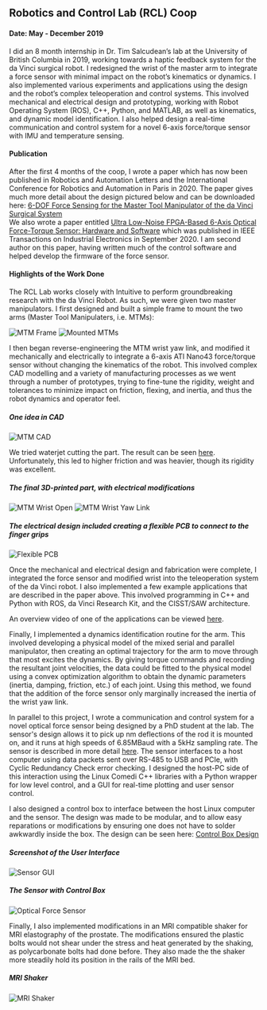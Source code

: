 ## Robotics and Control Lab (RCL) Coop
#### Date: May - December 2019

I did an 8 month internship in Dr. Tim Salcudean’s lab at the University of British Columbia in 2019, working towards a haptic feedback system for the da Vinci surgical robot. I redesigned the wrist of the master arm to integrate a force sensor with minimal impact on the robot’s kinematics or dynamics. I also implemented various experiments and applications using the design and the robot’s complex teleoperation and control systems. This involved mechanical and electrical design and prototyping, working with Robot Operating System (ROS), C++, Python, and MATLAB, as well as kinematics, and dynamic model identification. I also helped design a real-time communication and control system for a novel 6-axis force/torque sensor with IMU and temperature sensing.

#### Publication
After the first 4 months of the coop, I wrote a paper which has now been published in Robotics and Automation Letters and the International Conference for Robotics and Automation in Paris in 2020. The paper gives much more detail about the design pictured below and can be downloaded here:
[6-DOF Force Sensing for the Master Tool Manipulator of the da Vinci Surgical System](https://github.com/dgblack/portfolio/raw/master/files/ICRA_Paper.pdf)  
We also wrote a paper entitled [Ultra Low-Noise FPGA-Based 6-Axis Optical Force-Torque Sensor: Hardware and Software](files/IEEE_TIE_paper.pdf) which was published in IEEE Transactions on Industrial Electronics in September 2020. I am second author on this paper, having written much of the control software and helped develop the firmware of the force sensor.

#### Highlights of the Work Done
The RCL Lab works closely with Intuitive to perform groundbreaking research with the da Vinci Robot. As such, we were given two master manipulators. I first designed and built a simple frame to mount the two arms (Master Tool Manipulaters, i.e. MTMs):

![MTM Frame](/images/frame.jpg)
![Mounted MTMs](/images/arms.jpg)

I then began reverse-engineering the MTM wrist yaw link, and modified it mechanically and electrically to integrate a 6-axis ATI Nano43 force/torque sensor without changing the kinematics of the robot. This involved complex CAD modelling and a variety of manufacturing processes as we went through a number of prototypes, trying to fine-tune the rigidity, weight and tolerances to minimize impact on friction, flexing, and inertia, and thus the robot dynamics and operator feel.

##### One idea in CAD
![MTM CAD](/images/cad.png)

We tried waterjet cutting the part. The result can be seen [here](https://youtu.be/lddXpukYc3k). Unfortunately, this led to higher friction and was heavier, though its rigidity was excellent.

##### The final 3D-printed part, with electrical modifications
![MTM Wrist Open](/images/wristOpen.jpg)
![MTM Wrist Yaw Link](/images/wrist.jpg)

##### The electrical design included creating a flexible PCB to connect to the finger grips
![Flexible PCB](/images/pcbs.jpg)

Once the mechanical and electrical design and fabrication were complete, I integrated the force sensor and modified wrist into the teleoperation system of the da Vinci robot. I also implemented a few example applications that are described in the paper above. This involved programming in C++ and Python with ROS, da Vinci Research Kit, and the CISST/SAW architecture.

An overview video of one of the applications can be viewed [here](https://youtu.be/t2htzyCRrIE).

Finally, I implemented a dynamics identification routine for the arm. This involved developing a physical model of the mixed serial and parallel manipulator, then creating an optimal trajectory for the arm to move through that most excites the dynamics. By giving torque commands and recording the resultant joint velocities, the data could be fitted to the physical model using a convex optimization algorithm to obtain the dynamic parameters (inertia, damping, friction, etc.) of each joint. Using this method, we found that the addition of the force sensor only marginally increased the inertia of the wrist yaw link.

In parallel to this project, I wrote a communication and control system for a novel optical force sensor being designed by a PhD student at the lab. The sensor's design allows it to pick up nm deflections of the rod it is mounted on, and it runs at high speeds of 6.85MBaud with a 5kHz sampling rate. The sensor is described in more detail [here](https://github.com/dgblack/portfolio/raw/master/files/forcesensor.pdf). The sensor interfaces to a host computer using data packets sent over RS-485 to USB and PCIe, with Cyclic Redundancy Check error checking. I designed the host-PC side of this interaction using the Linux Comedi C++ libraries with a Python wrapper for low level control, and a GUI for real-time plotting and user sensor control.

I also designed a control box to interface between the host Linux computer and the sensor. The design was made to be modular, and to allow easy reparations or modifications by ensuring one does not have to solder awkwardly inside the box. The design can be seen here: [Control Box Design](https://youtu.be/HjcpAAcEoUk)

##### Screenshot of the User Interface
![Sensor GUI](/images/gui.jpg)

##### The Sensor with Control Box
![Optical Force Sensor](/images/forcesensor.jpg)

Finally, I also implemented modifications in an MRI compatible shaker for MRI elastography of the prostate. The modifications ensured the plastic bolts would not shear under the stress and heat generated by the shaking, as polycarbonate bolts had done before. They also made the the shaker more steadily hold its position in the rails of the MRI bed.

##### MRI Shaker
![MRI Shaker](/images/mriShaker.jpg)

